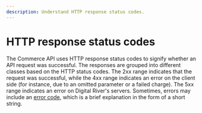 ```yaml
---
description: Understand HTTP response status codes.
---
```


# HTTP response status codes

The Commerce API uses HTTP response status codes to signify whether an API request was successful. The responses are grouped into different classes based on the HTTP status codes. The 2xx range indicates that the request was successful, while the 4xx range indicates an error on the client side (for instance, due to an omitted parameter or a failed charge). The 5xx range indicates an error on Digital River's servers. Sometimes, errors may include an [error code](./), which is a brief explanation in the form of a short string.
